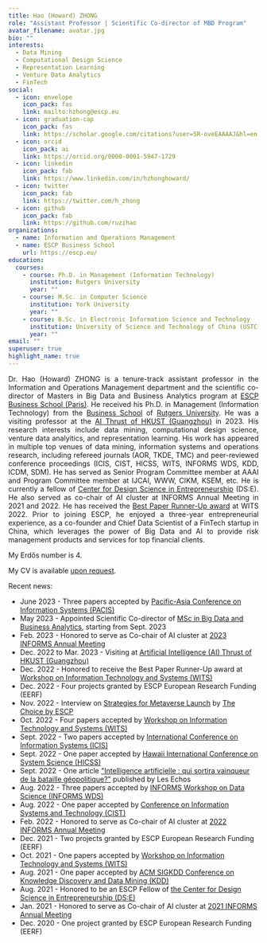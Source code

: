 ```yaml
---
title: Hao (Howard) ZHONG
role: "Assistant Professor | Scientific Co-director of MBD Program"
avatar_filename: avatar.jpg
bio: ""
interests:
  - Data Mining
  - Computational Design Science
  - Representation Learning
  - Venture Data Analytics
  - FinTech
social:
  - icon: envelope
    icon_pack: fas
    link: mailto:hzhong@escp.eu
  - icon: graduation-cap
    icon_pack: fas
    link: https://scholar.google.com/citations?user=5R-oveEAAAAJ&hl=en
  - icon: orcid
    icon_pack: ai
    link: https://orcid.org/0000-0001-5947-1729
  - icon: linkedin
    icon_pack: fab
    link: https://www.linkedin.com/in/hzhonghoward/
  - icon: twitter
    icon_pack: fab
    link: https://twitter.com/h_zhong
  - icon: github
    icon_pack: fab
    link: https://github.com/ruzihao
organizations:
  - name: Information and Operations Management
  - name: ESCP Business School
    url: https://escp.eu/
education:
  courses:
    - course: Ph.D. in Management (Information Technology)
      institution: Rutgers University
      year: ""
    - course: M.Sc. in Computer Science
      institution: York University
      year: ""
    - course: B.Sc. in Electronic Information Science and Technology
      institution: University of Science and Technology of China (USTC)
      year: ""
email: ""
superuser: true
highlight_name: true
---
```


<p align="justify">
Dr. Hao (Howard) ZHONG is a tenure-track assistant professor in the Information and Operations Management department and the scientific co-director of Masters in Big Data and Business Analytics program at <a href="https://escp.eu/">ESCP Business School (Paris)</a>. He received his Ph.D. in Management (Information Technology) from the <a href="https://www.business.rutgers.edu/">Business School</a> of <a href="https://www.rutgers.edu/">Rutgers University</a>. He was a visiting professor at the <a href="https://www.hkust-gz.edu.cn/academics/hubs-and-thrust-areas/information-hub/artificial-intelligence/">AI Thrust of HKUST (Guangzhou)</a> in 2023. His research interests include data mining, computational design science, venture data analyitics, and representation learning. His work has appeared in multiple top venues of data mining, information systems and operations research, including refereed journals (AOR, TKDE, TMC) and peer-reviewed conference proceedings (ICIS, CIST, HICSS, WITS, INFORMS WDS, KDD, ICDM, SDM). He has served as Senior Program Committee member at AAAI and Program Committee member at IJCAI, WWW, CIKM, KSEM, etc. He is currently a fellow of <a href="https://www.center-dse.escp-business-school.de/">Center for Design Science in Entrepreneurship</a> (DS:E). He also served as co-chair of AI cluster at INFORMS Annual Meeting in 2021 and 2022. He has received the <a href="https://witsconf.org/wits2022-awards/">Best Paper Runner-Up award</a> at WITS 2022. Prior to joining ESCP, he enjoyed a three-year entrepreneurial experience, as a co-founder and Chief Data Scientist of a FinTech startup in China, which leverages the power of Big Data and AI to provide risk management products and services for top financial clients.
</p>

My Erdős number is 4.

My CV is available <a href="mailto:hzhong@escp.eu">upon request</a>.

Recent news:
* June 2023 - Three papers accepted by <a href="https://pacis2023.aisconferences.org/">Pacific-Asia Conference on Information Systems (PACIS)</a>
* May 2023 - Appointed Scientific Co-director of <a href="https://escp.eu/programmes/specialised-masters-MScs/MSc-in-Big-Data-and-Business-Analytics">MSc in Big Data and Business Analytics</a>, starting from Sept. 2023
* Feb. 2023 - Honored to serve as Co-chair of AI cluster at <a href="https://meetings.informs.org/wordpress/phoenix2023/">2023 INFORMS Annual Meeting</a>
* Dec. 2022 to Mar. 2023 - Visiting at <a href="https://hkust-gz.edu.cn/academics/four-hubs/information-hub/artificial-intelligence">Artificial Intelligence (AI) Thrust of HKUST (Guangzhou)</a>
* Dec. 2022 - Honored to receive the Best Paper Runner-Up award at <a href="https://witsconf.org/wits2022-call-for-papers/">Workshop on Information Technology and Systems (WITS)</a>
* Dec. 2022 - Four projects granted by ESCP European Research Funding (EERF)
* Nov. 2022 - Interview on <a href="https://thechoice.escp.eu/tomorrow-choices/my-boss-wants-me-to-launch-us-into-the-metaverse-what-do-i-do/">Strategies for Metaverse Launch</a> by <a href="https://thechoice.escp.eu/">The Choice by ESCP</a>
* Oct. 2022 - Four papers accepted by <a href="https://witsconf.org/wits2022-call-for-papers/">Workshop on Information Technology and Systems (WITS)</a>
* Sept. 2022 - Two papers accepted by <a href="https://icis2022.aisconferences.org/">International Conference on Information Systems (ICIS)</a>
* Sept. 2022 - One paper accepted by <a href="https://hicss.hawaii.edu/">Hawaii International Conference on System Science (HICSS)</a>
* Sept. 2022 - One article <a href="https://www.lesechos.fr/idees-debats/leadership-management/intelligence-artificielle-qui-sortira-vainqueur-de-la-bataille-geopolitique-1780576#:~:text=Chronique-,Intelligence%20artificielle%20%3A%20qui%20sortira%20vainqueur%20de%20la%20bataille%20g%C3%A9opolitique%20%3F,mondiales%20se%20disputent%20le%20leadership.">"Intelligence artificielle : qui sortira vainqueur de la bataille géopolitique?"</a> published by Les Echos
* Aug. 2022 - Three papers accepted by <a href="https://blogs.ubc.ca/datascience2022/">INFORMS Workshop on Data Science (INFORMS WDS)</a>
* Aug. 2022 - One paper accepted by <a href="https://sites.google.com/view/cist2022/">Conference on Information Systems and Technology (CIST)</a>
* Feb. 2022 - Honored to serve as Co-chair of AI cluster at <a href="https://meetings.informs.org/wordpress/indianapolis2022/">2022 INFORMS Annual Meeting</a>
* Dec. 2021 - Two projects granted by ESCP European Research Funding (EERF)
* Oct. 2021 - One papers accepted by <a href="https://witsconf.org/wits2021-call-for-papers/">Workshop on Information Technology and Systems (WITS)</a>
* Aug. 2021 - One paper accepted by <a href="https://kdd.org/kdd2021/">ACM SIGKDD Conference on Knowledge Discovery and Data Mining (KDD)</a>
* Aug. 2021 - Honored to be an ESCP Fellow of <a href="https://www.center-dse.escp-business-school.de/">the Center for Design Science in Entrepreneurship (DS:E)</a>
* Jan. 2021 - Honored to serve as Co-chair of AI cluster at <a href="https://meetings.informs.org/wordpress/anaheim2021/">2021 INFORMS Annual Meeting</a>
* Dec. 2020 - One project granted by ESCP European Research Funding (EERF)

<!-- {{< icon name="download" pack="fas" >}} Download my {{< staticref "uploads/demo_resume.pdf" "newtab" >}}resumé{{< /staticref >}}. -->
